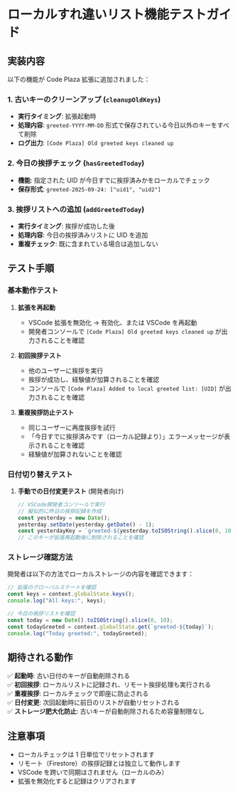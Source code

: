 # ローカルすれ違いリスト機能テストガイド

## 実装内容

以下の機能が Code Plaza 拡張に追加されました：

### 1. 古いキーのクリーンアップ (`cleanupOldKeys`)

- **実行タイミング**: 拡張起動時
- **処理内容**: `greeted-YYYY-MM-DD` 形式で保存されている今日以外のキーをすべて削除
- **ログ出力**: `[Code Plaza] Old greeted keys cleaned up`

### 2. 今日の挨拶チェック (`hasGreetedToday`)

- **機能**: 指定された UID が今日すでに挨拶済みかをローカルでチェック
- **保存形式**: `greeted-2025-09-24: ["uid1", "uid2"]`

### 3. 挨拶リストへの追加 (`addGreetedToday`)

- **実行タイミング**: 挨拶が成功した後
- **処理内容**: 今日の挨拶済みリストに UID を追加
- **重複チェック**: 既に含まれている場合は追加しない

## テスト手順

### 基本動作テスト

1. **拡張を再起動**

   - VSCode 拡張を無効化 → 有効化、または VSCode を再起動
   - 開発者コンソールで `[Code Plaza] Old greeted keys cleaned up` が出力されることを確認

2. **初回挨拶テスト**

   - 他のユーザーに挨拶を実行
   - 挨拶が成功し、経験値が加算されることを確認
   - コンソールで `[Code Plaza] Added to local greeted list: [UID]` が出力されることを確認

3. **重複挨拶防止テスト**
   - 同じユーザーに再度挨拶を試行
   - 「今日すでに挨拶済みです（ローカル記録より）」エラーメッセージが表示されることを確認
   - 経験値が加算されないことを確認

### 日付切り替えテスト

1. **手動での日付変更テスト** (開発者向け)
   ```javascript
   // VSCode開発者コンソールで実行
   // 擬似的に昨日の挨拶記録を作成
   const yesterday = new Date();
   yesterday.setDate(yesterday.getDate() - 1);
   const yesterdayKey = `greeted-${yesterday.toISOString().slice(0, 10)}`;
   // このキーが拡張再起動後に削除されることを確認
   ```

### ストレージ確認方法

開発者は以下の方法でローカルストレージの内容を確認できます：

```javascript
// 拡張のグローバルステートを確認
const keys = context.globalState.keys();
console.log("All keys:", keys);

// 今日の挨拶リストを確認
const today = new Date().toISOString().slice(0, 10);
const todayGreeted = context.globalState.get(`greeted-${today}`);
console.log("Today greeted:", todayGreeted);
```

## 期待される動作

✅ **起動時**: 古い日付のキーが自動削除される  
✅ **初回挨拶**: ローカルリストに記録され、リモート挨拶処理も実行される  
✅ **重複挨拶**: ローカルチェックで即座に防止される  
✅ **日付変更**: 次回起動時に前日のリストが自動リセットされる  
✅ **ストレージ肥大化防止**: 古いキーが自動削除されるため容量制限なし

## 注意事項

- ローカルチェックは 1 日単位でリセットされます
- リモート（Firestore）の挨拶記録とは独立して動作します
- VSCode を跨いで同期はされません（ローカルのみ）
- 拡張を無効化すると記録はクリアされます
